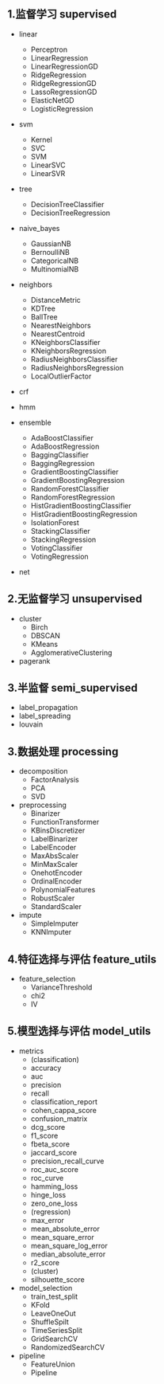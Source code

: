 ## 1.监督学习 supervised

- linear
    - Perceptron
    - LinearRegression
    - LinearRegressionGD
    - RidgeRegression
    - RidgeRegressionGD
    - LassoRegressionGD
    - ElasticNetGD
    - LogisticRegression
    
- svm
    - Kernel
    - SVC
    - SVM
    - LinearSVC
    - LinearSVR

- tree
    - DecisionTreeClassifier
    - DecisionTreeRegression
    
- naive_bayes
    - GaussianNB
    - BernoulliNB
    - CategoricalNB
    - MultinomialNB

- neighbors
    - DistanceMetric
    - KDTree
    - BallTree
    - NearestNeighbors
    - NearestCentroid
    - KNeighborsClassifier
    - KNeighborsRegression
    - RadiusNeighborsClassifier
    - RadiusNeighborsRegression
    - LocalOutlierFactor
    
- crf
- hmm
- ensemble
    - AdaBoostClassifier
    - AdaBoostRegression
    - BaggingClassifier
    - BaggingRegression
    - GradientBoostingClassifier
    - GradientBoostingRegression
    - RandomForestClassifier
    - RandomForestRegression
    - HistGradientBoostingClassifier
    - HistGradientBoostingRegression
    - IsolationForest
    - StackingClassifier
    - StackingRegression
    - VotingClassifier
    - VotingRegression
- net




## 2.无监督学习 unsupervised

- cluster
    - Birch
    - DBSCAN
    - KMeans
    - AgglomerativeClustering
- pagerank



## 3.半监督 semi_supervised

- label_propagation
- label_spreading
- louvain



## 3.数据处理 processing

- decomposition
    - FactorAnalysis
    - PCA
    - SVD
- preprocessing
    - Binarizer
    - FunctionTransformer
    - KBinsDiscretizer
    - LabelBinarizer
    - LabelEncoder
    - MaxAbsScaler
    - MinMaxScaler
    - OnehotEncoder
    - OrdinalEncoder
    - PolynomialFeatures
    - RobustScaler
    - StandardScaler
- impute
    - SimpleImputer
    - KNNImputer


## 4.特征选择与评估 feature_utils

- feature_selection
    - VarianceThreshold
    - chi2
    - IV

## 5.模型选择与评估 model_utils

- metrics
    - (classification)
    - accuracy
    - auc
    - precision
    - recall
    - classification_report
    - cohen_cappa_score
    - confusion_matrix
    - dcg_score
    - f1_score
    - fbeta_score
    - jaccard_score
    - precision_recall_curve
    - roc_auc_score
    - roc_curve
    - hamming_loss
    - hinge_loss
    - zero_one_loss
    - (regression)
    - max_error
    - mean_absolute_error
    - mean_square_error
    - mean_square_log_error
    - median_absolute_error
    - r2_score
    - (cluster)
    - silhouette_score
- model_selection
    - train_test_split
    - KFold
    - LeaveOneOut
    - ShuffleSpilt
    - TimeSeriesSplit
    - GridSearchCV
    - RandomizedSearchCV
- pipeline
    - FeatureUnion
    - Pipeline

